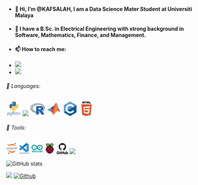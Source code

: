 - #### 👋 Hi, I’m @KAFSALAH, I am a Data Science Mater Student at Universiti Malaya
- #### 👀 I have a B.Sc. in Electrical Engineering with strong background in Software, Mathematics, Finance, and Management.
- #### 📫 How to reach me:
- <a href="https://www.linkedin.com/in/kafsalah"><img src="https://img.shields.io/badge/LinkedIn-0077B5?style=for-the-badge&logo=linkedin&logoColor=white" /></a> 
- <code><img height="23" src="https://img.shields.io/badge/EMAIL-KAFSALAH%40MSN.COM-orange"></code>


<!---
Salah-kafrawi/Salah-kafrawi is a ✨ special ✨ repository because its `README.md` (this file) appears on your GitHub profile.
You can click the Preview link to take a look at your changes.
--->
###### 🧰 Languages:


<code><img height="40" src="https://github.com/devicons/devicon/blob/master/icons/python/python-original-wordmark.svg"></code>
<code><img height="40" src="https://user-images.githubusercontent.com/67054356/115029255-7a76f500-9ece-11eb-8e98-93379f1dacfa.png"></code>
<code><img height="40" src="https://github.com/devicons/devicon/blob/master/icons/r/r-original.svg"></code>
<code><img height="40" src="https://github.com/devicons/devicon/blob/master/icons/matlab/matlab-original.svg"></code>
<code><img height="40" src="https://github.com/devicons/devicon/blob/master/icons/c/c-original.svg"></code>
<code><img height="40" src="https://github.com/devicons/devicon/blob/master/icons/html5/html5-original-wordmark.svg"></code>




###### 🧰 Tools:
<code><img height="30" src="https://github.com/devicons/devicon/blob/master/icons/jupyter/jupyter-original-wordmark.svg"></code>
<code><img height="30" src="https://github.com/devicons/devicon/blob/master/icons/vscode/vscode-original-wordmark.svg"></code>
<code><img height="30" src="https://github.com/devicons/devicon/blob/master/icons/arduino/arduino-original-wordmark.svg"></code>
<code><img height="30" src="https://github.com/devicons/devicon/blob/master/icons/raspberrypi/raspberrypi-original.svg"></code>
<code><img height="30" src="https://github.com/devicons/devicon/blob/master/icons/github/github-original-wordmark.svg"></code>
<code><img height="30" src="https://user-images.githubusercontent.com/67054356/115028247-4fd86c80-9ecd-11eb-9c34-c1ea8f51520a.png"></code>



![GitHub stats](https://github-readme-stats.vercel.app/api?username=KAFSALAH&show_icons=true&theme=radical)


![](https://visitor-badge.laobi.icu/badge?page_id=KAFSALAH.KAFSALAH)
[![Github](https://img.shields.io/github/followers/KAFSALAH?label=Follow&style=social)](https://github.com/tokyonight)


